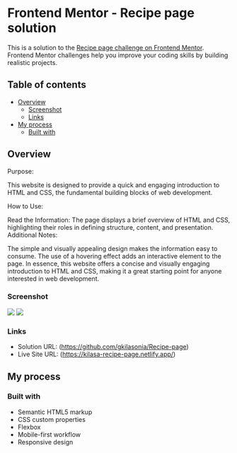 # Frontend Mentor - Recipe page solution

This is a solution to the [Recipe page challenge on Frontend Mentor](https://www.frontendmentor.io/challenges/recipe-page-KiTsR8QQKm). Frontend Mentor challenges help you improve your coding skills by building realistic projects.

## Table of contents

- [Overview](#overview)
  - [Screenshot](#screenshot)
  - [Links](#links)
- [My process](#my-process)
  - [Built with](#built-with)

## Overview

Purpose:

This website is designed to provide a quick and engaging introduction to HTML and CSS, the fundamental building blocks of web development.

How to Use:

Read the Information: The page displays a brief overview of HTML and CSS, highlighting their roles in defining structure, content, and presentation.
Additional Notes:

The simple and visually appealing design makes the information easy to consume.
The use of a hovering effect adds an interactive element to the page.
In essence, this website offers a concise and visually engaging introduction to HTML and CSS, making it a great starting point for anyone interested in web development.

### Screenshot

![](./images/desktop-screenshot.jpg)
![](./images/mobile-screenshot.jpg)

### Links

- Solution URL: (https://github.com/gkilasonia/Recipe-page)
- Live Site URL: (https://kilasa-recipe-page.netlify.app/)

## My process

### Built with

- Semantic HTML5 markup
- CSS custom properties
- Flexbox
- Mobile-first workflow
- Responsive design
